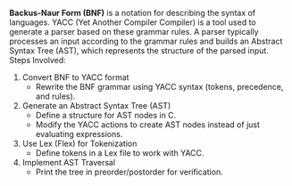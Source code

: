 **Backus-Naur Form (BNF)** is a notation for describing the syntax of languages. YACC (Yet Another Compiler Compiler) is a tool used to generate a parser based on these grammar rules.
A parser typically processes an input according to the grammar rules and builds an Abstract Syntax Tree (AST), which represents the structure of the parsed input.
Steps Involved:
1.	Convert BNF to YACC format
	- Rewrite the BNF grammar using YACC syntax (tokens, precedence, and rules).
2.	Generate an Abstract Syntax Tree (AST)
	- Define a structure for AST nodes in C.
	- Modify the YACC actions to create AST nodes instead of just evaluating expressions.
3.	Use Lex (Flex) for Tokenization
	- Define tokens in a Lex file to work with YACC.
4.	Implement AST Traversal
	- Print the tree in preorder/postorder for verification.
